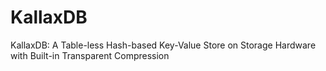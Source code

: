 # KallaxDB
KallaxDB: A Table-less Hash-based Key-Value Store on Storage Hardware with Built-in Transparent Compression
